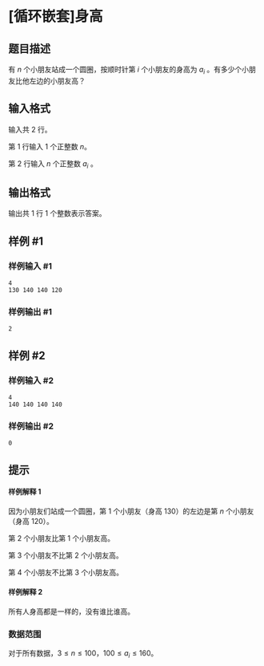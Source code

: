 # [循环嵌套]身高

## 题目描述

有 $n$ 个小朋友站成一个圆圈，按顺时针第 $i$ 个小朋友的身高为 $a_i$ 。有多少个小朋友比他左边的小朋友高？

## 输入格式

输入共 $2$ 行。

第 $1$ 行输入 $1$ 个正整数 $n$。

第 $2$ 行输入 $n$ 个正整数 $a_i$ 。

## 输出格式

输出共 $1$ 行 $1$ 个整数表示答案。

## 样例 #1

### 样例输入 #1

```
4
130 140 140 120
```

### 样例输出 #1

```
2
```

## 样例 #2

### 样例输入 #2

```
4
140 140 140 140
```

### 样例输出 #2

```
0
```

## 提示

#### 样例解释 $1$

因为小朋友们站成一个圆圈，第 $1$ 个小朋友（身高 $130$）的左边是第 $n$ 个小朋友（身高 $120$）。

第 $2$ 个小朋友比第 $1$ 个小朋友高。

第 $3$ 个小朋友不比第 $2$ 个小朋友高。

第 $4$ 个小朋友不比第 $3$ 个小朋友高。

#### 样例解释 $2$

所有人身高都是一样的，没有谁比谁高。

### 数据范围

对于所有数据，$3\leq n\leq 100$，$100 \leq a_i \leq 160$。
